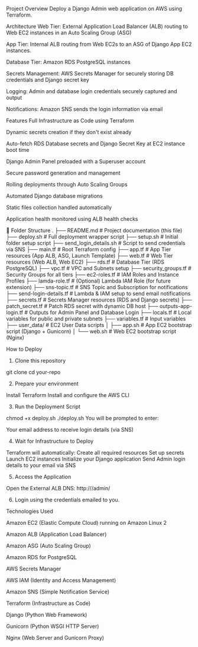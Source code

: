 Project Overview
Deploy a Django Admin web application on AWS using Terraform.

Architecture
Web Tier: External Application Load Balancer (ALB) routing to Web EC2 instances in an Auto Scaling Group (ASG)

App Tier: Internal ALB routing from Web EC2s to an ASG of Django App EC2 instances.

Database Tier: Amazon RDS PostgreSQL instances

Secrets Management: AWS Secrets Manager for securely storing DB credentials and Django secret key

Logging: Admin and database login credentials securely captured and output

Notifications: Amazon SNS sends the login information via email


Features
Full Infrastructure as Code using Terraform

Dynamic secrets creation if they don't exist already

Auto-fetch RDS Database secrets and Django Secret Key at EC2 instance boot time

Django Admin Panel preloaded with a Superuser account

Secure password generation and management

Rolling deployments through Auto Scaling Groups

Automated Django database migrations

Static files collection handled automatically

Application health monitored using ALB health checks


📁 Folder Structure
.
├── README.md                    # Project documentation (this file)
├── deploy.sh                     # Full deployment wrapper script
├── setup.sh                      # Initial folder setup script
├── send_login_details.sh         # Script to send credentials via SNS
├── main.tf                       # Root Terraform config
├── app.tf                        # App Tier resources (App ALB, ASG, Launch Template)
├── web.tf                        # Web Tier resources (Web ALB, Web EC2)
├── rds.tf                        # Database Tier (RDS PostgreSQL)
├── vpc.tf                        # VPC and Subnets setup
├── security_groups.tf            # Security Groups for all tiers
├── ec2-roles.tf                  # IAM Roles and Instance Profiles
├── lamda-role.tf                 # (Optional) Lambda IAM Role (for future extension)
├── sns-topic.tf                  # SNS Topic and Subscription for notifications
├── send-login-details.tf         # Lambda & IAM setup to send email notifications
├── secrets.tf                    # Secrets Manager resources (RDS and Django secrets)
├── patch_secret.tf               # Patch RDS secret with dynamic DB host
├── outputs-app-login.tf          # Outputs for Admin Panel and Database Login
├── locals.tf                     # Local variables for public and private subnets
├── variables.tf                  # Input variables
├── user_data/                    # EC2 User Data scripts
│   ├── app.sh                    # App EC2 bootstrap script (Django + Gunicorn)
│   └── web.sh                    # Web EC2 bootstrap script (Nginx)


How to Deploy

1. Clone this repository

git clone <link to this repo>
cd your-repo

2. Prepare your environment

Install Terraform
Install and configure the AWS CLI

3. Run the Deployment Script

chmod +x deploy.sh
./deploy.sh
You will be prompted to enter:

Your email address to receive login details (via SNS)

4. Wait for Infrastructure to Deploy

Terraform will automatically:
    Create all required resources
    Set up secrets
    Launch EC2 instances
    Initialize your Django application
    Send Admin login details to your email via SNS

5. Access the Application

Open the External ALB DNS:
http://<external-alb-dns>/admin/

6. Login using the credentials emailed to you.


Technologies Used

Amazon EC2 (Elastic Compute Cloud) running on Amazon Linux 2

Amazon ALB (Application Load Balancer)

Amazon ASG (Auto Scaling Group)

Amazon RDS for PostgreSQL

AWS Secrets Manager

AWS IAM (Identity and Access Management)

Amazon SNS (Simple Notification Service)

Terraform (Infrastructure as Code)

Django (Python Web Framework)

Gunicorn (Python WSGI HTTP Server)

Nginx (Web Server and Gunicorn Proxy)
